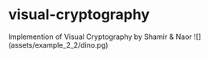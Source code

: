 # visual-cryptography
Implemention of Visual Cryptography by Shamir &amp; Naor 
![] (assets/example_2_2/dino.pg)

